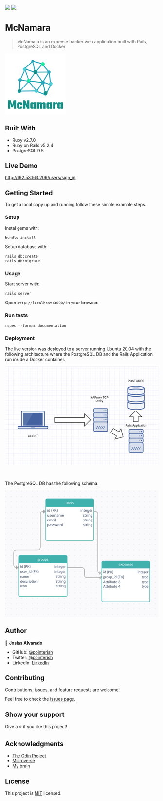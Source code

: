 ![](https://img.shields.io/badge/RoR-red)
![](https://img.shields.io/badge/SASS-blue)

# McNamara

> McNamara is an expense tracker web application built with Rails, PostgreSQL and Docker

<p style="center"><img src="app/assets/images/updated-logo.png"></p>

## Built With

- Ruby v2.7.0
- Ruby on Rails v5.2.4
- PostgreSQL 9.5

## Live Demo

http://192.53.163.209/users/sign_in

## Getting Started

To get a local copy up and running follow these simple example steps.


### Setup

Instal gems with:

```
bundle install
```

Setup database with:

```
rails db:create
rails db:migrate
```

### Usage

Start server with:

```
rails server
```

Open `http://localhost:3000/` in your browser.

### Run tests

```
rspec --format documentation
```

### Deployment

The live version was deployed to a server running Ubuntu 20.04 with the following architecture where the PostgreSQL DB and the Rails Application run inside a Docker container.

<img src="./docs/architecture.png">

<br/><br/>
The PostgreSQL DB has the following schema:

<img src="./docs/erd.png">


## Author

👤 **Josias Alvarado**

- GitHub: [@pointerish](https://github.com/pointerish)
- Twitter: [@pointerish](https://twitter.com/pointerish)
- LinkedIn: [LinkedIn](https://www.linkedin.com/in/josias-alvarado/)

## Contributing

Contributions, issues, and feature requests are welcome!

Feel free to check the [issues page](https://github.com/pointerish/ror-social-scaffold/issues).

## Show your support

Give a ⭐️ if you like this project!

## Acknowledgments

- [The Odin Project](https://www.theodinproject.com/)
- [Microverse](https://microverse.org)
- [My brain](https://josias-alvarado.me)

## License

This project is [MIT](LICENSE) licensed.
